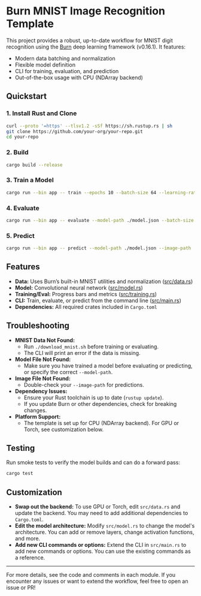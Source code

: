 # Burn MNIST Image Recognition Template

This project provides a robust, up-to-date workflow for MNIST digit recognition using the [Burn](https://burn.dev) deep learning framework (v0.16.1). It features:

- Modern data batching and normalization
- Flexible model definition
- CLI for training, evaluation, and prediction
- Out-of-the-box usage with CPU (NDArray backend)

## Quickstart

### 1. Install Rust and Clone

```sh
curl --proto '=https' --tlsv1.2 -sSf https://sh.rustup.rs | sh
git clone https://github.com/your-org/your-repo.git
cd your-repo
```

### 2. Build

```sh
cargo build --release
```

### 3. Train a Model

```sh
cargo run --bin app -- train --epochs 10 --batch-size 64 --learning-rate 0.001 --model-path ./model.json
```

### 4. Evaluate

```sh
cargo run --bin app -- evaluate --model-path ./model.json --batch-size 64
```

### 5. Predict

```sh
cargo run --bin app -- predict --model-path ./model.json --image-path ./some_digit.png
```

## Features

- **Data:** Uses Burn’s built-in MNIST utilities and normalization ([src/data.rs](src/data.rs))
- **Model:** Convolutional neural network ([src/model.rs](src/model.rs))
- **Training/Eval:** Progress bars and metrics ([src/training.rs](src/training.rs))
- **CLI:** Train, evaluate, or predict from the command line ([src/main.rs](src/main.rs))
- **Dependencies:** All required crates included in `Cargo.toml`

## Troubleshooting

- **MNIST Data Not Found:**
  - Run `./download_mnist.sh` before training or evaluating.
  - The CLI will print an error if the data is missing.
- **Model File Not Found:**
  - Make sure you have trained a model before evaluating or predicting, or specify the correct `--model-path`.
- **Image File Not Found:**
  - Double-check your `--image-path` for predictions.
- **Dependency Issues:**
  - Ensure your Rust toolchain is up to date (`rustup update`).
  - If you update Burn or other dependencies, check for breaking changes.
- **Platform Support:**
  - The template is set up for CPU (NDArray backend). For GPU or Torch, see customization below.

## Testing

Run smoke tests to verify the model builds and can do a forward pass:

```sh
cargo test
```

## Customization

- **Swap out the backend:** To use GPU or Torch, edit `src/data.rs` and update the backend. You may need to add additional dependencies to `Cargo.toml`.
- **Edit the model architecture:** Modify `src/model.rs` to change the model's architecture. You can add or remove layers, change activation functions, and more.
- **Add new CLI commands or options:** Extend the CLI in `src/main.rs` to add new commands or options. You can use the existing commands as a reference.

---

For more details, see the code and comments in each module. If you encounter any issues or want to extend the workflow, feel free to open an issue or PR!
